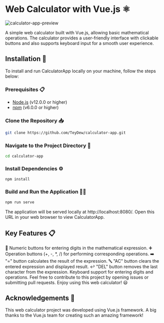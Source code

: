 # Web Calculator with Vue.js :atom_symbol:

![calculator-app-preview](https://github.com/TeyDew/calculator-app/assets/92805828/b0fd580d-779a-4b47-a5e1-d3ea728e71fe)

A simple web calculator built with Vue.js, allowing basic mathematical operations. The calculator provides a user-friendly interface with clickable buttons and also supports keyboard input for a smooth user experience.

## Installation 🚀

To install and run CalculatorApp locally on your machine, follow the steps below:

### Prerequisites 📋

- [Node.js](https://nodejs.org) (v12.0.0 or higher)
- [npm](https://www.npmjs.com/) (v6.0.0 or higher)

### Clone the Repository 📥

```bash
git clone https://github.com/TeyDew/calculator-app.git
```

### Navigate to the Project Directory 📂

```bash
cd calculator-app
```

### Install Dependencies ⚙️

```bash
npm install
```

### Build and Run the Application 🏃‍♂️

```bash
npm run serve
```

The application will be served locally at http://localhost:8080/. Open this URL in your web browser to view CalculatorApp.

## Key Features :clipboard:
:1234: Numeric buttons for entering digits in the mathematical expression.
:heavy_plus_sign: Operation buttons (+, -, *, /) for performing corresponding operations.
:arrow_right: "=" button calculates the result of the expression.
:abc: "AC" button clears the entered expression and displayed result.
:leftwards_arrow_with_hook: "DEL" button removes the last character from the expression.
Keyboard support for entering digits and operations.
Feel free to contribute to this project by opening issues or submitting pull requests. Enjoy using this web calculator! :smiley:

## Acknowledgements :pray:
This web calculator project was developed using Vue.js framework. A big thanks to the Vue.js team for creating such an amazing framework!
